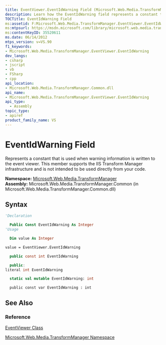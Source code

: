 ```yaml
---
title: EventViewer.EventIdWarning Field (Microsoft.Web.Media.TransformManager)
description: Learn how the EventIdWarning field represents a constant that is used when warning information is written to the event viewer.
TOCTitle: EventIdWarning Field
ms:assetid: F:Microsoft.Web.Media.TransformManager.EventViewer.EventIdWarning
ms:mtpsurl: https://msdn.microsoft.com/library/microsoft.web.media.transformmanager.eventviewer.eventidwarning(v=VS.90)
ms:contentKeyID: 35520611
ms.date: 06/14/2012
mtps_version: v=VS.90
f1_keywords:
- Microsoft.Web.Media.TransformManager.EventViewer.EventIdWarning
dev_langs:
- csharp
- jscript
- vb
- FSharp
- cpp
api_location:
- Microsoft.Web.Media.TransformManager.Common.dll
api_name:
- Microsoft.Web.Media.TransformManager.EventViewer.EventIdWarning
api_type:
  - Assembly
topic_type:
- apiref
product_family_name: VS
---
```


# EventIdWarning Field

Represents a constant that is used when warning information is written to the event viewer. This member supports the IIS Transform Manager infrastructure and is not intended to be used directly from your code.

**Namespace:**  [Microsoft.Web.Media.TransformManager](microsoft-web-media-transformmanager-namespace.md)  
**Assembly:**  Microsoft.Web.Media.TransformManager.Common (in Microsoft.Web.Media.TransformManager.Common.dll)

## Syntax

```vb
'Declaration

  Public Const EventIdWarning As Integer
'Usage

  Dim value As Integer

value = EventViewer.EventIdWarning
```

```csharp
  public const int EventIdWarning
```

```cpp
  public:
literal int EventIdWarning
```

``` fsharp
  static val mutable EventIdWarning: int
```

```jscript
  public const var EventIdWarning : int
```

## See Also

### Reference

[EventViewer Class](eventviewer-class-microsoft-web-media-transformmanager.md)

[Microsoft.Web.Media.TransformManager Namespace](microsoft-web-media-transformmanager-namespace.md)
